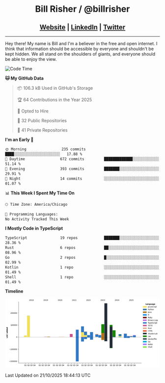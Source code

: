 
<h1 align="center">
    Bill Risher / @billrisher <br />
</h1>
<h2 align="center">
    <a href="https://billrisher.com">Website</a> | <a href="https://linkedin.com/in/william-risher">LinkedIn</a> | <a href="https://twitter.com/billrisher_">Twitter</a> 
 </h2>

---

Hey there! My name is Bill and I'm a believer in the free and open internet. 
I think that information should be accessible by everyone and shouldn't be kept hidden. 
We all stand on the shoulders of giants, and everyone should be able to enjoy the view.

<!--START_SECTION:waka-->
![Code Time](http://img.shields.io/badge/Code%20Time-232%20hrs%2046%20mins-blue)

**🐱 My GitHub Data** 

> 📦 106.3 kB Used in GitHub's Storage 
 > 
> 🏆 64 Contributions in the Year 2025
 > 
> 💼 Opted to Hire
 > 
> 📜 32 Public Repositories 
 > 
> 🔑 41 Private Repositories 
 > 
**I'm an Early 🐤** 

```text
🌞 Morning                235 commits         ████░░░░░░░░░░░░░░░░░░░░░   17.88 % 
🌆 Daytime                672 commits         █████████████░░░░░░░░░░░░   51.14 % 
🌃 Evening                393 commits         ███████░░░░░░░░░░░░░░░░░░   29.91 % 
🌙 Night                  14 commits          ░░░░░░░░░░░░░░░░░░░░░░░░░   01.07 % 
```


📊 **This Week I Spent My Time On** 

```text
🕑︎ Time Zone: America/Chicago

💬 Programming Languages: 
No Activity Tracked This Week
```

**I Mostly Code in TypeScript** 

```text
TypeScript               19 repos            ███████░░░░░░░░░░░░░░░░░░   28.36 % 
Rust                     6 repos             ██░░░░░░░░░░░░░░░░░░░░░░░   08.96 % 
Go                       2 repos             █░░░░░░░░░░░░░░░░░░░░░░░░   02.99 % 
Kotlin                   1 repo              ░░░░░░░░░░░░░░░░░░░░░░░░░   01.49 % 
Shell                    1 repo              ░░░░░░░░░░░░░░░░░░░░░░░░░   01.49 % 
```



**Timeline**

![Lines of Code chart](https://raw.githubusercontent.com/billrisher/billrisher/main/assets/bar_graph.png)


 Last Updated on 21/10/2025 18:44:13 UTC
<!--END_SECTION:waka-->

